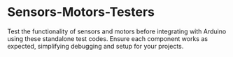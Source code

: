 # Sensors-Motors-Testers
Test the functionality of sensors and motors before integrating with Arduino using these standalone test codes. Ensure each component works as expected, simplifying debugging and setup for your projects.
